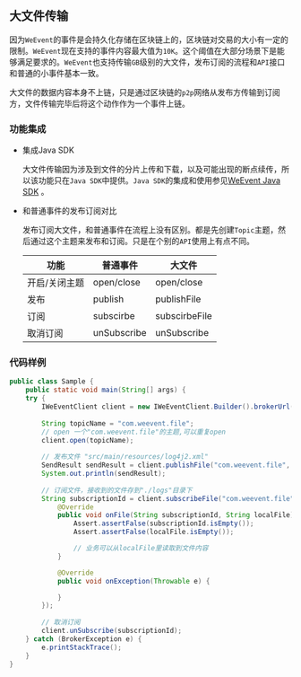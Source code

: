 ## 大文件传输

因为`WeEvent`的事件是会持久化存储在区块链上的，区块链对交易的大小有一定的限制。`WeEvent`现在支持的事件内容最大值为`10K`。这个阈值在大部分场景下是能够满足要求的。`WeEvent`也支持传输`GB`级别的大文件，发布订阅的流程和`API`接口和普通的小事件基本一致。

大文件的数据内容本身不上链，只是通过区块链的`p2p`网络从发布方传输到订阅方，文件传输完毕后将这个动作作为一个事件上链。

### 功能集成
- 集成Java SDK

  大文件传输因为涉及到文件的分片上传和下载，以及可能出现的断点续传，所以该功能只在`Java SDK`中提供。`Java SDK`的集成和使用参见[WeEvent Java SDK](../protocol/javasdk.html) 。
  
- 和普通事件的发布订阅对比

  发布订阅大文件，和普通事件在流程上没有区别。都是先创建`Topic`主题，然后通过这个主题来发布和订阅。只是在个别的`API`使用上有点不同。

  | 功能          | 普通事件    | 大文件        |
  | ------------- | ----------- | ------------- |
  | 开启/关闭主题 | open/close  | open/close    |
  | 发布          | publish     | publishFile   |
  | 订阅          | subscirbe   | subscirbeFile |
  | 取消订阅      | unSubscribe | unSubscribe   |


### 代码样例

```java
public class Sample {
    public static void main(String[] args) {
    try {
        IWeEventClient client = new IWeEventClient.Builder().brokerUrl("http://localhost:8080/weevent-broker").build();
        
        String topicName = "com.weevent.file";
        // open 一个"com.weevent.file"的主题,可以重复open
        client.open(topicName);
        
        // 发布文件 "src/main/resources/log4j2.xml"
        SendResult sendResult = client.publishFile("com.weevent.file", new File("src/main/resources/log4j2.xml").getAbsolutePath());
        System.out.println(sendResult);
        
        // 订阅文件，接收到的文件存到"./logs"目录下
        String subscriptionId = client.subscribeFile("com.weevent.file", "./logs", new IWeEventClient.FileListener() {
            @Override
            public void onFile(String subscriptionId, String localFile) {
                Assert.assertFalse(subscriptionId.isEmpty());
                Assert.assertFalse(localFile.isEmpty());

                // 业务可以从localFile里读取到文件内容
            }

            @Override
            public void onException(Throwable e) {

            }
        });
        
        // 取消订阅
        client.unSubscribe(subscriptionId);
    } catch (BrokerException e) {
        e.printStackTrace();
    }
}
```

